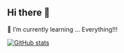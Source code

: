## Hi there 👋
 🌱 I’m currently learning ... Everything!!!

<!--
**newCoder-2024/newCoder-2024** is a ✨ _special_ ✨ repository because its `README.md` (this file) appears on your GitHub profile.

Here are some ideas to get you started:

- 🔭 I’m currently working on ...
- 🌱 I’m currently learning ...
- 👯 I’m looking to collaborate on ...
- 🤔 I’m looking for help with ...
- 💬 Ask me about ...
- 📫 How to reach me: ...
- 😄 Pronouns: ...
- ⚡ Fun fact: ...
-->

[![GitHub stats](https://github-readme-stats.vercel.app/api?username=newCoder-2024&show_icons=true&theme=tokyonight)](https://github.com/anuraghazra/github-readme-stats)

